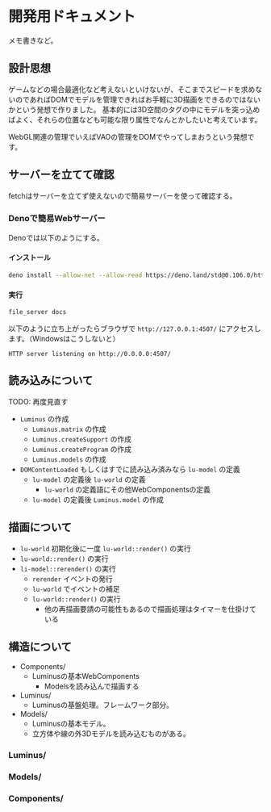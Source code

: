# 開発用ドキュメント

メモ書きなど。

## 設計思想

ゲームなどの場合最適化など考えないといけないが、そこまでスピードを求めないのであればDOMでモデルを管理できればお手軽に3D描画をできるのではないかという発想で作りました。
基本的には3D空間のタグの中にモデルを突っ込めばよく、それらの位置なども可能な限り属性でなんとかしたいと考えています。

WebGL関連の管理でいえばVAOの管理をDOMでやってしまおうという発想です。

## サーバーを立てて確認

fetchはサーバーを立てず使えないので簡易サーバーを使って確認する。

### Denoで簡易Webサーバー

Denoでは以下のようにする。

#### インストール

```sh
deno install --allow-net --allow-read https://deno.land/std@0.106.0/http/file_server.ts
```

#### 実行

```sh
file_server docs
```

以下のように立ち上がったらブラウザで `http://127.0.0.1:4507/` にアクセスします。（Windowsはこうしないと）

```
HTTP server listening on http://0.0.0.0:4507/
```

## 読み込みについて

TODO: 再度見直す
* `Luminus` の作成
  * `Luminus.matrix` の作成
  * `Luminus.createSupport` の作成
  * `Luminus.createProgram` の作成
  * `Luminus.models` の作成
* `DOMContentLoaded` もしくはすでに読み込み済みなら `lu-model` の定義
  * `lu-model` の定義後 `lu-world` の定義
    * `lu-world` の定義語にその他WebComponentsの定義
  * `lu-model` の定義後 `Luminus.model` の作成

## 描画について

* `lu-world` 初期化後に一度 `lu-world::render()` の実行
* `lu-world::render()` の実行
* `li-model::rerender()` の実行
  * `rerender` イベントの発行
  * `lu-world` でイベントの補足
  * `lu-world::render()` の実行
    * 他の再描画要請の可能性もあるので描画処理はタイマーを仕掛けている

## 構造について

* Components/
  * Luminusの基本WebComponents
    * Modelsを読み込んで描画する
* Luminus/
  * Luminusの基盤処理。フレームワーク部分。
* Models/
  * Luminusの基本モデル。
  * 立方体や線の外3Dモデルを読み込むものがある。

### Luminus/

### Models/

### Components/
